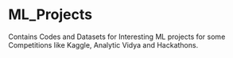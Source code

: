 # ML_Projects
Contains Codes and Datasets for Interesting ML projects for some Competitions like Kaggle, Analytic Vidya and Hackathons.
